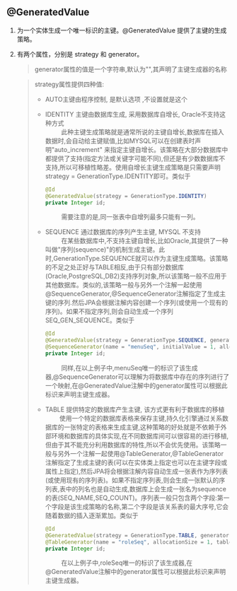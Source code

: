 ## @GeneratedValue
1. 为一个实体生成一个唯一标识的主键。@GeneratedValue 提供了主键的生成策略。
2. 有两个属性，分别是 strategy 和 generator。
   > generator属性的值是一个字符串,默认为"",其声明了主键生成器的名称  

   > strategy属性提供四种值:  
   > - AUTO主键由程序控制, 是默认选项 ,不设置就是这个  
   >
   > - IDENTITY 主键由数据库生成, 采用数据库自增长, Oracle不支持这种方式  
   >   &emsp; &emsp; 此种主键生成策略就是通常所说的主键自增长,数据库在插入数据时,会自动给主键赋值,比如MYSQL可以在创建表时声明"auto_increment"   来指定主键自增长。该策略在大部分数据库中都提供了支持(指定方法或关键字可能不同),但还是有少数数据库不支持,所以可移植性略差。使用自增长主键生成策略是只需要声明strategy  = GenerationType.IDENTITY即可。类似于
   >   ```java
   >   @Id 
   >   @GeneratedValue(strategy = GenerationType.IDENTITY)  
   >   private Integer id;  
   >   ```
   >    &emsp; &emsp; 需要注意的是,同一张表中自增列最多只能有一列。
   >
   > - SEQUENCE 通过数据库的序列产生主键, MYSQL  不支持  
   >   &emsp; &emsp; 在某些数据库中,不支持主键自增长,比如Oracle,其提供了一种叫做"序列(sequence)"的机制生成主键。此时,GenerationType.SEQUENCE就可以作为主键生成策略。该策略的不足之处正好与TABLE相反,由于只有部分数据库(Oracle,PostgreSQL,DB2)支持序列对象,所以该策略一般不应用于其他数据库。类似的,该策略一般与另外一个注解一起使用@SequenceGenerator,@SequenceGenerator注解指定了生成主键的序列.然后JPA会根据注解内容创建一个序列(或使用一个现有的序列)。如果不指定序列,则会自动生成一个序列SEQ_GEN_SEQUENCE。类似于
   >   ```java
   >   @Id  
   >   @GeneratedValue(strategy = GenerationType.SEQUENCE, generator = "menuSeq")  
   >   @SequenceGenerator(name = "menuSeq", initialValue = 1, allocationSize = 1, sequenceName = "MENU_SEQUENCE")  
   >   private Integer id; 
   >   ```
   >    &emsp; &emsp; 同样,在以上例子中,menuSeq唯一的标识了该生成器,@SequenceGenerator可以理解为将数据库中存在的序列进行了一个映射,在@GeneratedValue注解中的generator属性可以根据此标识来声明主键生成器。
   >
   > - TABLE 提供特定的数据库产生主键, 该方式更有利于数据库的移植  
   >   &emsp;&emsp;  使用一个特定的数据库表格来保存主键,持久化引擎通过关系数据库的一张特定的表格来生成主键,这种策略的好处就是不依赖于外部环境和数据库的具体实现,在不同数据库间可以很容易的进行移植,但由于其不能充分利用数据库的特性,所以不会优先使用。该策略一般与另外一个注解一起使用@TableGenerator,@TableGenerator注解指定了生成主键的表(可以在实体类上指定也可以在主键字段或属性上指定),然后JPA将会根据注解内容自动生成一张表作为序列表(或使用现有的序列表)。如果不指定序列表,则会生成一张默认的序列表,表中的列名也是自动生成,数据库上会生成一张名为sequence的表(SEQ_NAME,SEQ_COUNT)。序列表一般只包含两个字段:第一个字段是该生成策略的名称,第二个字段是该关系表的最大序号,它会随着数据的插入逐渐累加。类似于  
   >
   >   ```java
   >   @Id    
   >   @GeneratedValue(strategy = GenerationType.TABLE, generator = "roleSeq")  
   >   @TableGenerator(name = "roleSeq", allocationSize = 1, table = "seq_table", pkColumnName = "seq_id", valueColumnName = "seq_count")    
   >   private Integer id;   
   >   ```
   >    &emsp; &emsp; 在以上例子中,roleSeq唯一的标识了该生成器,在@GeneratedValue注解中的generator属性可以根据此标识来声明主键生成器。


